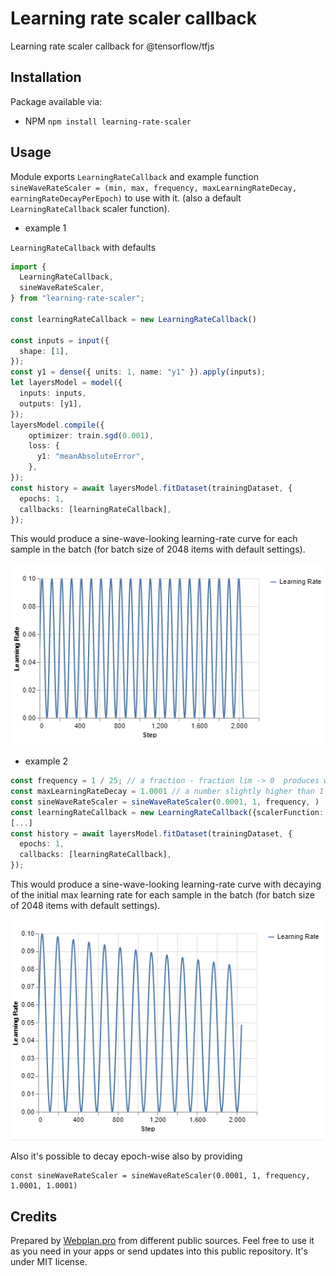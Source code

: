 # Learning rate scaler callback

Learning rate scaler callback for @tensorflow/tfjs

## Installation

Package available via:

- NPM `npm install learning-rate-scaler`

## Usage

Module exports `LearningRateCallback` and example function `sineWaveRateScaler = (min, max, frequency, maxLearningRateDecay, earningRateDecayPerEpoch)` to use with it. (also a default `LearningRateCallback` scaler function).

- example 1

`LearningRateCallback` with defaults

```TypeScript
import {
  LearningRateCallback,
  sineWaveRateScaler,
} from "learning-rate-scaler";

const learningRateCallback = new LearningRateCallback()

const inputs = input({
  shape: [1],
});
const y1 = dense({ units: 1, name: "y1" }).apply(inputs);
let layersModel = model({
  inputs: inputs,
  outputs: [y1],
});
layersModel.compile({
    optimizer: train.sgd(0.001),
    loss: {
      y1: "meanAbsoluteError",
    },
});
const history = await layersModel.fitDataset(trainingDataset, {
  epochs: 1,
  callbacks: [learningRateCallback],
});
```

This would produce a sine-wave-looking learning-rate curve for each sample in the batch (for batch size of 2048 items with default settings).

![sine-wave-learning-rate](docs/sine-wave-learning-rate.png "sine-wave-learning-rate")

- example 2

```TypeScript
const frequency = 1 / 25; // a fraction - fraction lim -> 0  produces wider periods.
const maxLearningRateDecay = 1.0001 // a number slightly higher than 1
const sineWaveRateScaler = sineWaveRateScaler(0.0001, 1, frequency, )
const learningRateCallback = new LearningRateCallback({scalerFunction: sineWaveRateScaler})
[...]
const history = await layersModel.fitDataset(trainingDataset, {
  epochs: 1,
  callbacks: [learningRateCallback],
});

```

This would produce a sine-wave-looking learning-rate curve with decaying of the initial max learning rate for each sample in the batch (for batch size of 2048 items with default settings).

![sine-wave-learning-rate](docs/sine-wave-learning-rate-2.png "sine-wave-learning-rate")

Also it's possible to decay epoch-wise also by providing

```
const sineWaveRateScaler = sineWaveRateScaler(0.0001, 1, frequency, 1.0001, 1.0001)
```

## Credits

Prepared by [Webplan.pro](webplan.pro) from different public sources. Feel free to use it as you need in your apps or send updates into this public repository. It's under MIT license.
